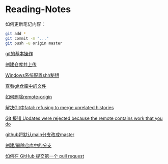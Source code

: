 # Reading-Notes

如何更新笔记内容：

```bash
git add *
git commit -m "..."
git push -u origin master
```

[git的基本操作](https://www.liaoxuefeng.com/wiki/896043488029600)

[创建仓库并上传](https://www.liaoxuefeng.com/wiki/896043488029600)  

[Windows系统配置shh秘钥](https://blog.csdn.net/zhao_xinhu/article/details/122191525)  

[查看git仓库中的文件](https://blog.csdn.net/weixin_41529093/article/details/118971028) 

[如何删除remote-origin](https://cloud.tencent.com/developer/article/1880265#:~:text=%E8%A7%A3%E5%86%B3%E5%8A%9E%E6%B3%95%E5%A6%82%E4%B8%8B%EF%BC%9A%201%E3%80%81%E5%85%88%E8%BE%93%E5%85%A5%24%20git%20remote%20rm%20origin%20(%E5%88%A0%E9%99%A4%E5%85%B3%E8%81%94%E7%9A%84origin%E7%9A%84%E8%BF%9C%E7%A8%8B%E5%BA%93)%202%E3%80%81%E5%86%8D%E8%BE%93%E5%85%A5%24,origin%20%E8%BF%98%E6%98%AF%E6%8A%A5%E9%94%99%E7%9A%84%E8%AF%9D%EF%BC%8Cerror%3A%20Could%20not%20remove%20config%20section)

[解决Git中fatal: refusing to merge unrelated histories](https://developer.aliyun.com/article/614459)

[Git 报错 Updates were rejected because the remote contains work that you do](https://blog.csdn.net/liulei952413829/article/details/117553977)

[github将默认main分支改成master](https://www.jianshu.com/p/e8342a72c101)

[创建/删除仓库中的分支](https://docs.github.com/zh/pull-requests/collaborating-with-pull-requests/proposing-changes-to-your-work-with-pull-requests/creating-and-deleting-branches-within-your-repository)

[如何在 GitHub 提交第一个 pull request](https://www.freecodecamp.org/chinese/news/how-to-make-your-first-pull-request-on-github/#:~:text=%E5%88%9B%E5%BB%BA%E6%8B%89%E5%8F%96%E8%AF%B7%E6%B1%82%20%E5%9C%A8GitHub%E4%BB%93%E5%BA%93%E4%B8%AD%E5%8F%AF%E4%BB%A5%E7%9C%8B%E5%88%B0%E4%B8%80%E4%B8%AA%E2%80%9CCompare,%26%20pull%20request%E2%80%9D%E6%8C%89%E9%92%AE%EF%BC%8C%E7%82%B9%E5%87%BB%E5%AE%83%E3%80%82)
